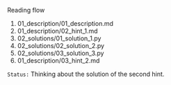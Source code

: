 Reading flow 

1. 01_description/01_description.md 
2. 01_description/02_hint_1.md 
3. 02_solutions/01_solution_1.py
4. 02_solutions/02_solution_2.py
5. 02_solutions/03_solution_3.py
6. 01_description/03_hint_2.md 

`Status:` Thinking about the solution of the second hint. 